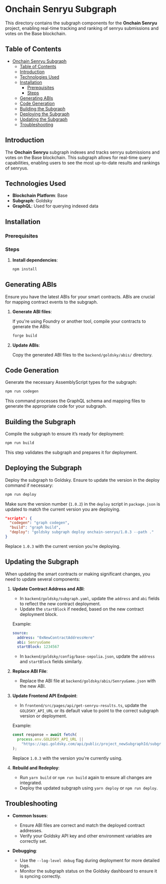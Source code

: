 # Onchain Senryu Subgraph

This directory contains the subgraph components for the **Onchain Senryu** project, enabling real-time tracking and ranking of senryu submissions and votes on the Base blockchain.

## Table of Contents

- [Onchain Senryu Subgraph](#onchain-senryu-subgraph)
  - [Table of Contents](#table-of-contents)
  - [Introduction](#introduction)
  - [Technologies Used](#technologies-used)
  - [Installation](#installation)
    - [Prerequisites](#prerequisites)
    - [Steps](#steps)
  - [Generating ABIs](#generating-abis)
  - [Code Generation](#code-generation)
  - [Building the Subgraph](#building-the-subgraph)
  - [Deploying the Subgraph](#deploying-the-subgraph)
  - [Updating the Subgraph](#updating-the-subgraph)
  - [Troubleshooting](#troubleshooting)

## Introduction

The **Onchain Senryu** subgraph indexes and tracks senryu submissions and votes on the Base blockchain. This subgraph allows for real-time query capabilities, enabling users to see the most up-to-date results and rankings of senryus.

## Technologies Used

- **Blockchain Platform**: Base
- **Subgraph**: Goldsky
- **GraphQL**: Used for querying indexed data

## Installation

### Prerequisites

### Steps

1. **Install dependencies**:

   ```bash
   npm install
   ```

## Generating ABIs

Ensure you have the latest ABIs for your smart contracts. ABIs are crucial for mapping contract events to the subgraph.

1. **Generate ABI files**:

   If you're using Foundry or another tool, compile your contracts to generate the ABIs:

   ```bash
   forge build
   ```

2. **Update ABIs**:

   Copy the generated ABI files to the `backend/goldsky/abis/` directory.

## Code Generation

Generate the necessary AssemblyScript types for the subgraph:

```bash
npm run codegen
```

This command processes the GraphQL schema and mapping files to generate the appropriate code for your subgraph.

## Building the Subgraph

Compile the subgraph to ensure it’s ready for deployment:

```bash
npm run build
```

This step validates the subgraph and prepares it for deployment.

## Deploying the Subgraph

Deploy the subgraph to Goldsky. Ensure to update the version in the deploy command if necessary:

```bash
npm run deploy
```

Make sure the version number (`1.0.2`) in the `deploy` script in `package.json` is updated to match the current version you are deploying.

```json
"scripts": {
  "codegen": "graph codegen",
  "build": "graph build",
  "deploy": "goldsky subgraph deploy onchain-senryu/1.0.3 --path ."
}
```

Replace `1.0.3` with the current version you're deploying.

## Updating the Subgraph

When updating the smart contracts or making significant changes, you need to update several components:

1. **Update Contract Address and ABI**:
   - In `backend/goldsky/subgraph.yaml`, update the `address` and `abi` fields to reflect the new contract deployment.
   - Update the `startBlock` if needed, based on the new contract deployment block.

   Example:
   ```yaml
   source:
     address: "0xNewContractAddressHere"
     abi: SenryuGame
     startBlock: 1234567
   ```

   - In `backend/goldsky/config/base-sepolia.json`, update the `address` and `startBlock` fields similarly.

2. **Replace ABI File**:
   - Replace the ABI file at `backend/goldsky/abis/SenryuGame.json` with the new ABI.

3. **Update Frontend API Endpoint**:
   - In `frontend/src/pages/api/get-senryu-results.ts`, update the `GOLDSKY_API_URL` or its default value to point to the correct subgraph version or deployment.

   Example:
   ```typescript
   const response = await fetch(
     process.env.GOLDSKY_API_URL ||
       "https://api.goldsky.com/api/public/project_newSubgraphId/subgraphs/onchain-senryu/1.0.3/gn",
   );
   ```

   Replace `1.0.3` with the version you're currently using.

4. **Rebuild and Redeploy**:
   - Run `yarn build` or `npm run build` again to ensure all changes are integrated.
   - Deploy the updated subgraph using `yarn deploy` or `npm run deploy`.

## Troubleshooting

- **Common Issues**:
  - Ensure ABI files are correct and match the deployed contract addresses.
  - Verify your Goldsky API key and other environment variables are correctly set.

- **Debugging**:
  - Use the `--log-level debug` flag during deployment for more detailed logs.
  - Monitor the subgraph status on the Goldsky dashboard to ensure it is syncing correctly.
